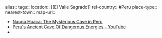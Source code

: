 alias::
tags::
location:: [[El Valle Sagrado]]
rel-country:: #Peru
place-type::
nearest-town::
map-url::
- [Naupa Huaca: The Mysterious Cave in Peru](https://www.thearchaeologist.org/blog/naupa-huaca-the-mysterious-cave-in-peru)
- [Peru's Ancient Cave Of Dangerous Energies - YouTube](https://www.youtube.com/watch?v=7Fi4WOHW0NI&list=PLhpAgA6gLxnP8oJTF98ziU1sE-UoyZwVY&index=28)
-
